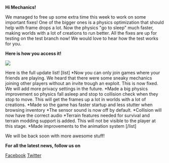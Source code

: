 **Hi Mechanics!**


We managed to free up some extra time this week to work on some important fixes! 
One of the bigger ones is a physics optimization that should help with frame drops a lot. Now the physics "go to sleep" much faster, making worlds with a lot of creations to run better.
All the fixes are up for testing on the test branch now!
We would love to hear how the test works for you.

**Here is how you access it!**

![](http://i.imgur.com/3RWu68O.png)

Here is the full update list!
[list]
*Now you can only join games where your friends are playing. 
We heard that there were some sneaky mechanics joining other players without an invite trough an exploit. This is now fixed. 
We will add more privacy settings in the future.
*Made a big physics improvement so physics fall asleep and stop to collision check when they stop to move. This will get the frames up a lot in worlds with a lot of creations.
*Made so the game has faster startup and less stutter when browsing inventory
*The sensor sound is now off by default.
*Collision will now have the correct audio
*Terrain features needed for survival and terrain modding support is added.
This will not be visible to the player at this stage.
*Made improvements to the animation system
[/list]

We will be back soon with more awesome stuff!

**For all the latest news, follow us on**

[Facebook](https://www.facebook.com/scrapmechanic/)
[Twitter](https://twitter.com/ScrapMechanic)